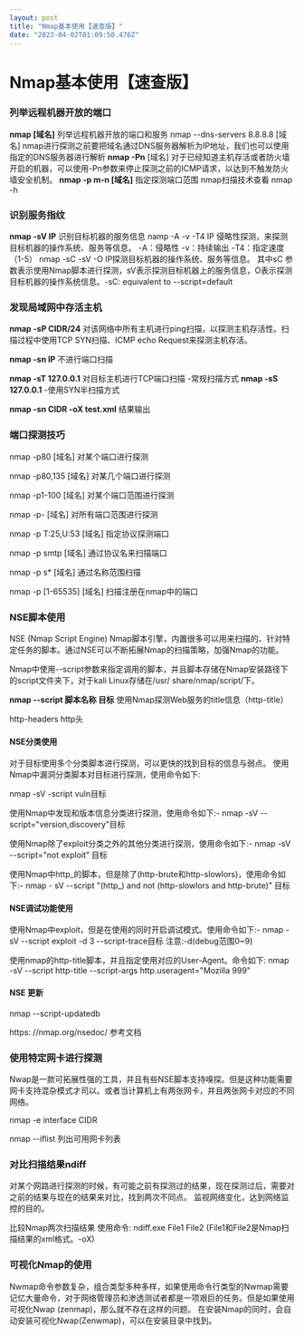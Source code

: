 ```yaml
---
layout: post
title: "Nmap基本使用【速查版】"
date: "2023-04-02T01:09:50.476Z"
---
```

Nmap基本使用【速查版】
=============

  

### 列举远程机器开放的端口

**nmap \[域名\]** 列举远程机器开放的端口和服务 nmap --dns-servers 8.8.8.8 \[域名\] nmap进行探测之前要把域名通过DNS服务器解析为IP地址，我们也可以使用指定的DNS服务器进行解析 **nmap -Pn** \[域名\] 对于已经知道主机存活或者防火墙开启的机器，可以使用-Pn参数来停止探测之前的ICMP请求，以达到不触发防火墙安全机制。 **nmap -p m-n \[域名\]** 指定探测端口范围 nmap扫描技术查看 nmap -h

### 识别服务指纹

**nmap -sV IP** 识别目标机器的服务信息 namp -A -v -T4 IP 侵略性探测，来探测目标机器的操作系统、服务等信息。 -A：侵略性 -v：持续输出 -T4：指定速度（1-5） nmap -sC -sV -O IP探测目标机器的操作系统、服务等信息。 其中sC 参数表示使用Nmap脚本进行探测，sV表示探测目标机器上的服务信息，O表示探测目标机器的操作系统信息。-sC: equivalent to --script=default

### 发现局域网中存活主机

**nmap -sP CIDR/24** 对该网络中所有主机进行ping扫描，以探测主机存活性。扫描过程中使用TCP SYN扫描、ICMP echo Request来探测主机存活。

**nmap -sn IP** 不进行端口扫描

**nmap -sT 127.0.0.1** 对目标主机进行TCP端口扫描 -常规扫描方式 **nmap -sS 127.0.0.1** \-使用SYN半扫描方式

**nmap -sn CIDR -oX test.xml** 结果输出

### 端口探测技巧

nmap -p80 \[域名\] 对某个端口进行探测

nmap -p80,135 \[域名\] 对某几个端口进行探测

nmap -p1-100 \[域名\] 对某个端口范围进行探测

nmap -p- \[域名\] 对所有端口范围进行探测

nmap -p T:25,U:53 \[域名\] 指定协议探测端口

nmap -p smtp \[域名\] 通过协议名来扫描端口

nmap -p s\* \[域名\] 通过名称范围扫描

nmap -p \[1-65535\] \[域名\] 扫描注册在nmap中的端口

### NSE脚本使用

NSE (Nmap Script Engine) Nmap脚本引擎，内置很多可以用来扫描的、针对特定任务的脚本。通过NSE可以不断拓展Nmap的扫描策略，加强Nmap的功能。

Nmap中使用--script参数来指定调用的脚本，并且脚本存储在Nmap安装路径下的script文件夹下，对于kali Linux存储在/usr/ share/nmap/script/下。

**nmap --script 脚本名称 目标** 使用Nmap探测Web服务的title信息（http-title）

http-headers http头

#### NSE分类使用

对于目标使用多个分类脚本进行探测，可以更快的找到目标的信息与弱点。 使用Nmap中漏洞分类脚本对目标进行探测，使用命令如下:

nmap -sV -script vuln目标

使用Nmap中发现和版本信息分类进行探测，使用命令如下:- nmap -sV --script="version,discovery”目标

使用Nmap除了exploit分类之外的其他分类进行探测，使用命令如下:- nmap -sV --script="not exploit” 目标

使用Nmap中http_的脚本，但是除了(http-brute和http-slowlors)，使用命令如下:- nmap - sV --script "(http_) and not (http-slowlors and http-brute)” 目标

#### NSE调试功能使用

使用Nmap中exploit，但是在使用的同时开启调试模式。使用命令如下:- nmap -sV --script exploit -d 3 --script-trace目标 注意:-d(debug范围0~9)

使用nmap的http-title脚本，并且指定使用对应的User-Agent。命令如下: nmap -sV --script http-title --script-args http.useragent="Mozilla 999"<target>

#### NSE 更新

nmap --script-updatedb

https: //nmap.org/nsedoc/ 参考文档

### 使用特定网卡进行探测

Nwap是一款可拓展性强的工具，并且有些NSE脚本支持嗅探。但是这种功能需要网卡支持混杂模式才司以。或者当计算机上有两张网卡，并且两张网卡对应的不同网络。

nmap -e interface CIDR

nmap --iflist 列出可用网卡列表

### 对比扫描结果ndiff

对某个网路进行探测的时候，有可能之前有探测过的结果，现在探测过后，需要对之前的结果与现在的结果来对比，找到两次不同点。 监视网络变化，达到网络监控的目的。

比较Nmap两次扫描结果 使用命令: ndiff.exe File1 File2 (File1和File2是Nmap扫描结果的xml格式。-oX)

### 可视化Nmap的使用

Nwmap命令参数复杂，组合类型多种多样，如果使用命令行类型的Nwmap需要记忆大量命令，对于网络管理员和渗透测试者都是一项艰巨的任务。但是如果使用可视化Nwap (zenmap)，那么就不存在这样的问题。 在安装Nmap的同时，会自动安装可视化Nwap(Zenwmap)，可以在安装目录中找到。